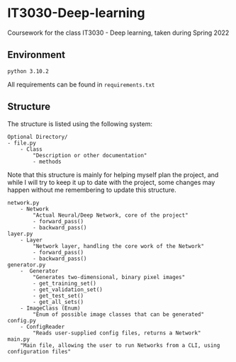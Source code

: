 # IT3030-Deep-learning
Coursework for the class IT3030 - Deep learning, taken during Spring 2022

## Environment
```python 3.10.2```

All requirements can be found in `requirements.txt`

## Structure
The structure is listed using the following system:
```
Optional Directory/
- file.py
    - Class
        "Description or other documentation"
        - methods
```

Note that this structure is mainly for helping myself plan the project, and while I will try to keep it up to date with the project, some changes may happen without me remembering to update this structure.
```
network.py
    - Network
        "Actual Neural/Deep Network, core of the project"
        - forward_pass()
        - backward_pass()
layer.py
    - Layer
        "Network layer, handling the core work of the Network"
        - forward_pass()
        - backward_pass()
generator.py
    -  Generator
        "Generates two-dimensional, binary pixel images"
        - get_training_set()
        - get_validation_set()
        - get_test_set()
        - get_all_sets()
    - ImageClass (Enum)
        "Enum of possible image classes that can be generated"
config.py
    - ConfigReader
        "Reads user-supplied config files, returns a Network"
main.py
    "Main file, allowing the user to run Networks from a CLI, using       configuration files"
```